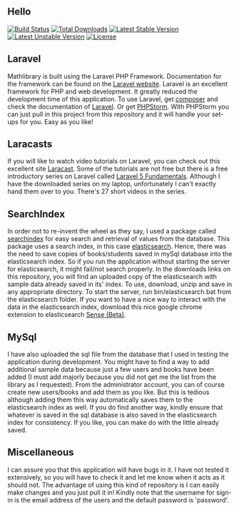 ## Hello

[![Build Status](https://travis-ci.org/laravel/framework.svg)](https://travis-ci.org/laravel/framework)
[![Total Downloads](https://poser.pugx.org/laravel/framework/d/total.svg)](https://packagist.org/packages/laravel/framework)
[![Latest Stable Version](https://poser.pugx.org/laravel/framework/v/stable.svg)](https://packagist.org/packages/laravel/framework)
[![Latest Unstable Version](https://poser.pugx.org/laravel/framework/v/unstable.svg)](https://packagist.org/packages/laravel/framework)
[![License](https://poser.pugx.org/laravel/framework/license.svg)](https://packagist.org/packages/laravel/framework)

## Laravel ##

Mathlibrary is built using the Laravel PHP Framework. Documentation for the framework can be found on the [Laravel website](http://laravel.com/docs). Laravel is an excellent framework for PHP and web development. It greatly reduced the development time of this application. To use Laravel, get [composer](https://getcomposer.org/) and check the documentation of [Laravel](http://laravel.com/docs/5.1). Or get [PHPStorm](https://www.jetbrains.com/phpstorm/). With PHPStorm you can just pull in this project from this repository and it will handle your set-ups for you. Easy as you like!

## Laracasts ##

If you will like to watch video tutorials on Laravel, you can check out this excellent site [Laracast](https://laracasts.com). Some of the tutorials are not free but there is a free introductory series on Laravel called [Laravel 5 Fundamentals](https://laracasts.com/series/laravel-5-fundamentals). Although I have the downloaded series on my laptop, unfortunately I can't exactly hand them over to you. There's 27 short videos in the series.

## SearchIndex ##

In order not to re-invent the wheel as they say, I used a package called [searchindex](https://github.com/spatie/searchindex) for easy search and retrieval of values from the database. This package uses a search index, in this case [elasticsearch](https://www.elastic.co/). Hence, there was the need to save copies of books/students saved in mySql database into the elasticsearch index. So if you run the application without starting the server for elasticsearch, it might fail/not search properly. In the downloads links on this repository, you will find an uploaded copy of the elasticsearch with sample data already saved in its' index. To use, download, unzip and save in any appropriate directory. To start the server, run bin/elasticsearch.bat from the elasticsearch folder. If you want to have a nice way to interact with the data in the elasticsearch index, download this nice google chrome extension to elasticsearch [Sense (Beta)](https://chrome.google.com/webstore/search/sense?hl=en).

## MySql ##

I have also uploaded the sql file from the database that I used in testing the application during development. You might have to find a way to add additional sample data because just a few users and books have been added (I must add majorly because you did not get me the list from the library as I requested). From the administrator account, you can of course create new users/books and add them as you like. But this is tedious although adding them this way automatically saves them to the elasticsearch index as well. If you do find another way, kindly ensure that whatever is saved in the sql database is also saved in the elasticsearch index for consistency. If you like, you can make do with the little already saved.

## Miscellaneous ##

I can assure you that this application will have bugs in it. I have not tested it extensively, so you will have to check it and let me know when it acts as it should not. The advantage of using this kind of repository is I can easily make changes and you just pull it in! Kindly note that the username for sign-in is the email address of the users and the default password is 'password'.